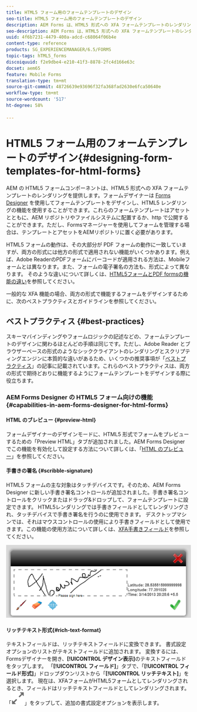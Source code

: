```yaml
---
title: HTML5 フォーム用のフォームテンプレートのデザイン
seo-title: HTML5 フォーム用のフォームテンプレートのデザイン
description: AEM Forms は、HTML5 形式への XFA フォームテンプレートのレンダリングを提供します。フォームデザイナーは Designer を使用してフォームテンプレートをデザインし、HTML5 レンダリングの機能を使用することができます。
seo-description: AEM Forms は、HTML5 形式への XFA フォームテンプレートのレンダリングを提供します。フォームデザイナーは Designer を使用してフォームテンプレートをデザインし、HTML5 レンダリングの機能を使用することができます。
uuid: 4f6b7231-4479-400a-adcd-c68064f06b4e
content-type: reference
products: SG_EXPERIENCEMANAGER/6.5/FORMS
topic-tags: hTML5_forms
discoiquuid: f2e9dbe4-e210-41f3-8878-2fc4d166e63c
docset: aem65
feature: Mobile Forms
translation-type: tm+mt
source-git-commit: 48726639e93696f32fa368fad2630e6fca50640e
workflow-type: tm+mt
source-wordcount: '517'
ht-degree: 58%

---
```



# HTML5 フォーム用のフォームテンプレートのデザイン{#designing-form-templates-for-html-forms}

AEM の HTML5 フォームコンポーネントは、HTML5 形式への XFA フォームテンプレートのレンダリングを提供します。フォームデザイナーは [Forms Designer](https://www.adobe.com/go/learn_aemforms_designer_63) を使用してフォームテンプレートをデザインし、HTML5 レンダリングの機能を使用することができます。これらのフォームテンプレートはアセットとともに、AEM リポジトリやファイルシステムに配置するか、http で公開することができます。ただし、Formsマネージャーを使用してフォームを管理する場合は、テンプレートとアセットをAEMリポジトリに置く必要があります。

HTML5 フォームの動作は、その大部分が PDF フォームの動作に一致していますが、両方の形式には他方の形式で適用されない機能がいくつかあります。例えば、Adobe ReaderのPDFフォームにバーコードが適用される方法は、Mobileフォームとは異なります。また、フォームの電子署名の方法も、形式によって異なります。 そのような違いについて詳しくは、[HTML5フォームとPDF formsの機能の違い](../../forms/using/feature-differentiation-html5-forms-pdf-forms.md)を参照してください。

一般的な XFA 機能の場合、両方の形式で機能するフォームをデザインするために、次のベストプラクティスとガイドラインを参照してください。

## ベストプラクティス {#best-practices}

スキーマバインディングやフォームロジックの記述などの、フォームテンプレートのデザインに関わるほとんどの手順は同じです。ただし、Adobe Reader とブラウザーベースの形式のようなシッククライアントのレンダリングとスクリプティングエンジンに本質的な違いがあるため、いくつかの推奨事項が「[ベストプラクティス](/help/forms/using/design-accessible-html5-forms.md)」の記事に記載されています。これらのベストプラクティスは、両方の形式で期待どおりに機能するようにフォームテンプレートをデザインする際に役立ちます。

### AEM Forms Designer の HTML5 フォーム向けの機能 {#capabilities-in-aem-forms-designer-for-html-forms}

#### HTML のブレビュー {#preview-html}

フォームデザイナーのデザインモードに、HTML5 形式でフォームをプレビューするための「Preview HTML」タブが追加されました。AEM Forms Designer でこの機能を有効化して設定する方法について詳しくは、「[HTML のプレビュー](../../forms/using/preview-xdp-forms-html.md)」を参照してください。

#### 手書きの署名 {#scribble-signature}

HTML5 フォームの主な対象はタッチデバイスです。そのため、AEM Forms Designer に新しい手書き署名コントロールが追加されました。手書き署名コントロールをクリックまたはドラッグ&amp;ドロップして、フォームテンプレートに設定できます。 HTML5レンダリングでは手書きフィールドとしてレンダリングされ、タッチデバイスで手書き署名を行うのに使用できます。 デスクトップマシンでは、それはマウスコントロールの使用により手書きフィールドとして使用できます。この機能の使用方法について詳しくは、[XFA手書きフィールド](../../forms/using/scribble-signature.md)を参照してください。

![4](assets/4.png)

#### リッチテキスト形式{#rich-text-format}

テキストフィールドは、リッチテキストフィールドに変換できます。 書式設定オプションのリストがテキストフィールドに追加されます。 変換するには、Formsデザイナーを開き、**[!UICONTROL デザイン表示]**&#x200B;のテキストフィールドをタップします。 「**[!UICONTROL フィールド]**」タブで、「**[!UICONTROL フィールド形式]**」ドロップダウンリストから「**[!UICONTROL リッチテキスト]**」を選択します。 現在は、XFAフォームがHTML5フォームとしてレンダリングされるとき、フィールドはリッチテキストフィールドとしてレンダリングされます。 「![最大化](assets/maximize_icon.svg)」をタップして、追加の書式設定オプションを表示します。
